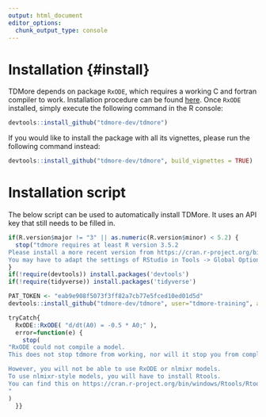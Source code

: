 ```yaml
---
output: html_document
editor_options: 
  chunk_output_type: console
---
```

# Installation  {#install}

TDMore depends on package `RxODE`, which requires a working C and fortran compiler to work. Installation procedure can be found [here](https://github.com/nlmixrdevelopment/RxODE). Once `RxODE` installed, simply execute the following command in the R console:


```r
devtools::install_github("tdmore-dev/tdmore")
```

If you would like to install the package with all its vignettes, please run the following command instead:

```r
devtools::install_github("tdmore-dev/tdmore", build_vignettes = TRUE)
```

# Installation script

The below script can be used to automatically install TDMore. It uses an API key that still needs to be filled in.


```r
if(R.version$major != "3" || as.numeric(R.version$minor) < 5.2) {
  stop("tdmore requires at least R version 3.5.2
Please install a more recent version from https://cran.r-project.org/bin/windows/base/
You may have to adapt the settings of RStudio in Tools -> Global Options as well.")
}
if(!require(devtools)) install.packages('devtools')
if(!require(tidyverse)) install.packages('tidyverse')

PAT_TOKEN <- "eab9e908f5073f3ff82a7cb77e5fced10ed01d5d"
devtools::install_github("tdmore-dev/tdmore", user="tdmore-training", auth_token=PAT_TOKEN)

tryCatch{
  RxODE::RxODE( "d/dt(A0) = -0.5 * A0;" ),
  error=function(e) {
    stop(
"RxODE could not compile a model.
This does not stop tdmore from working, nor will it stop you from completing the training.

However, you will not be able to use RxODE or nlmixr models.
To use nlmixr-style models, you will have to install Rtools.
You can find this on https://cran.r-project.org/bin/windows/Rtools/Rtools35.exe
"
)
  }}
```
